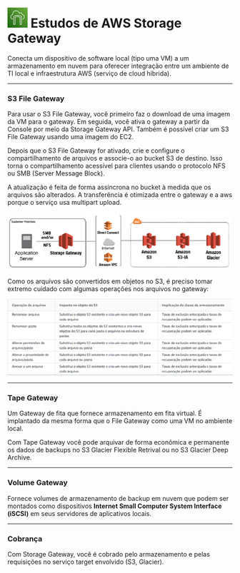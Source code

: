 # ![Storage Gateway](imagens/storage-gateway.jpg "Ícone do AWS Storage Gateway") Estudos de AWS Storage Gateway

Conecta um dispositivo de software local (tipo uma VM) a um armazenamento em nuvem para oferecer integração entre um ambiente de TI local e infraestrutura AWS (serviço de cloud híbrida).

---

### S3 File Gateway

Para usar o S3 File Gateway, você primeiro faz o download de uma imagem da VM para o gateway. Em seguida, você ativa o gateway a partir da Console por meio da Storage Gateway API. Também é possível criar um S3 File Gateway usando uma imagem do EC2.

Depois que o S3 File Gateway for ativado, crie e configure o compartilhamento de arquivos e associe-o ao bucket S3 de destino. Isso torna o compartilhamento acessível para clientes usando o protocolo NFS ou SMB (Server Message Block).

A atualização é feita de forma assíncrona no bucket à medida que os arquivos são alterados. A transferência é otimizada entre o gateway e a aws porque o serviço usa multipart upload.

![](./imagens/storage-gateway-file.png)

Como os arquivos são convertidos em objetos no S3, é preciso tomar extremo cuidado com algumas operações nos arquivos no gateway:

![](./imagens/storage-gateway-file-2.png)

---

### Tape Gateway

Um Gateway de fita que fornece armazenamento em fita virtual. É implantado da mesma forma que o File Gateway como uma VM no ambiente local.

Com Tape Gateway você pode arquivar de forma econômica e permanente os dados de backups no S3 Glacier Flexible Retrival ou no S3 Glacier Deep Archive.

---

### Volume Gateway

Fornece volumes de armazenamento de backup em nuvem que podem ser montados como dispositivos **Internet Small Computer System Interface (iSCSI)** em seus servidores de aplicativos locais.

---

### Cobrança

Com Storage Gateway, você é cobrado pelo armazenamento e pelas requisições no serviço target envolvido (S3, Glacier).